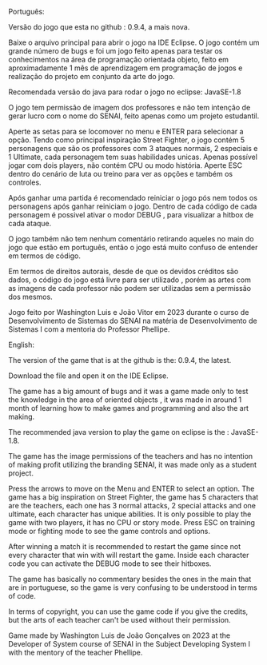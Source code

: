 Português:

Versão do jogo que esta no github : 0.9.4, a mais nova.

Baixe o arquivo principal para abrir o jogo na IDE Eclipse. O jogo contém um grande número de bugs e foi um jogo feito apenas para testar os conhecimentos na área de programação orientada objeto, feito em aproximadamente 1 mês de aprendizagem em programação de jogos e realização do projeto em conjunto da arte do jogo.

Recomendada versão do java para rodar o jogo no eclipse: JavaSE-1.8

O jogo tem permissão de imagem dos professores e não tem intenção de gerar lucro com o nome do SENAI, feito apenas como um projeto estudantil.

Aperte as setas para se locomover no menu e ENTER para selecionar a opção. Tendo como principal inspiração Street Fighter, o jogo contém 5 personagens que são os professores com 3 ataques normais, 2 especiais e 1 Ultimate, cada personagem tem suas habilidades unicas. Apenas possível jogar com dois players, não contém CPU ou modo história. Aperte ESC dentro do cenário de luta ou treino para ver as opções e também os controles.

Após ganhar uma partida é recomendado reiniciar o jogo pós nem todos os personagens após ganhar reiniciam o jogo. Dentro de cada código de cada personagem é possivel ativar o modor DEBUG , para visualizar a hitbox de cada ataque.

O jogo também não tem nenhum comentário retirando aqueles no main do jogo que estão em português, então o jogo está muito confuso de entender em termos de código.

Em termos de direitos autorais, desde de que os devidos créditos são dados, o código do jogo está livre para ser utilizado , porém as artes com as imagens de cada professor não podem ser utilizadas sem a permissão dos mesmos.

Jogo feito por Washington Luis e João Vitor em 2023 durante o curso de Desenvolvimento de Sistemas do SENAI na matéria de Desenvolvimento de Sistemas I com a mentoria do Professor Phellipe.

English:

The version of the game that is at the github is the: 0.9.4, the latest.

Download the file and open it on the IDE Eclipse.

The game has a big amount of bugs and it was a game made only to test the knowledge in the area of oriented objects , it was made in around 1 month of learning how to make games and programming and also the art making.

The recommended java version to play the game on eclipse is the : JavaSE-1.8.

The game has the image permissions of the teachers and has no intention of making profit utilizing the branding SENAI, it was made only as a student project.

Press the arrows to move on the Menu and ENTER to select an option. The game has a big inspiration on Street Fighter, the game has 5 characters that are the teachers, each one has 3 normal attacks, 2 special attacks and one ultimate, each character has unique abilities. It is only possible to play the game with two players, it has no CPU or story mode. Press ESC on training mode or fighting mode to see the game controls and options.

After winning a match it is recommended to restart the game since not every character that win with will restart the game. Inside each character code you can activate the DEBUG mode to see their hitboxes.

The game has basically no commentary besides the ones in the main that are in portuguese, so the game is very confusing to be understood in terms of code.

In terms of copyright, you can use the game code if you give the credits, but the arts of each teacher can't be used without their permission.

Game made by Washington Luis de João Gonçalves on 2023 at the Developer of System course of SENAI in the Subject Developing System I with the mentory of the teacher Phellipe.
